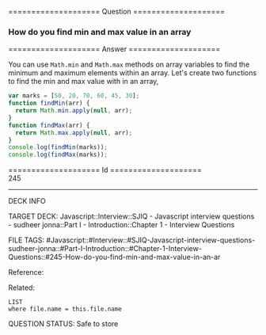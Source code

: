 ==================== Question ====================  

### How do you find min and max value in an array  

==================== Answer ====================  

You can use `Math.min` and `Math.max` methods on array variables to find the
minimum and maximum elements within an array. Let's create two functions to find
the min and max value with in an array,

```javascript
var marks = [50, 20, 70, 60, 45, 30];
function findMin(arr) {
  return Math.min.apply(null, arr);
}
function findMax(arr) {
  return Math.max.apply(null, arr);
}
console.log(findMin(marks));
console.log(findMax(marks));
```

==================== Id ====================  
245
<!--ID: 1707879830325-->

---

DECK INFO

TARGET DECK: Javascript::Interview::SJIQ - Javascript interview questions - sudheer jonna::Part I - Introduction::Chapter 1 - Interview Questions

FILE TAGS: #Javascript::#Interview::#SJIQ-Javascript-interview-questions-sudheer-jonna::#Part-I-Introduction::#Chapter-1-Interview-Questions::#245-How-do-you-find-min-and-max-value-in-an-ar

Reference:

Related:

```dataview
LIST
where file.name = this.file.name
```
QUESTION STATUS: Safe to store
